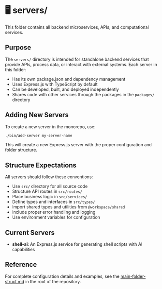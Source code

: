 # 🖥️ servers/

This folder contains all backend microservices, APIs, and computational services.

## Purpose

The `servers/` directory is intended for standalone backend services that provide APIs, process data, or interact with external systems. Each server in this folder:
- Has its own package.json and dependency management
- Uses Express.js with TypeScript by default
- Can be developed, built, and deployed independently
- Shares code with other services through the packages in the `packages/` directory

## Adding New Servers

To create a new server in the monorepo, use:

```bash
./bin/add-server my-server-name
```

This will create a new Express.js server with the proper configuration and folder structure.

## Structure Expectations

All servers should follow these conventions:
- Use `src/` directory for all source code
- Structure API routes in `src/routes/`
- Place business logic in `src/services/`
- Define types and interfaces in `src/types/`
- Import shared types and utilities from `@workspace/shared`
- Include proper error handling and logging
- Use environment variables for configuration

## Current Servers

- **shell-ai**: An Express.js service for generating shell scripts with AI capabilities

## Reference

For complete configuration details and examples, see the [main-folder-struct.md](../main-folder-struct.md) in the root of the repository.
